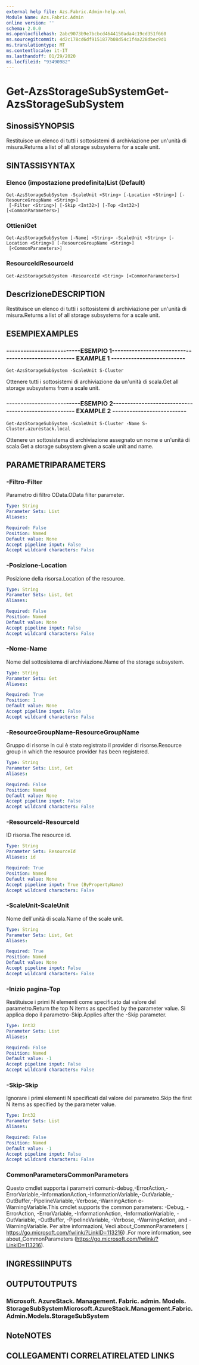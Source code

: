 ```yaml
---
external help file: Azs.Fabric.Admin-help.xml
Module Name: Azs.Fabric.Admin
online version: ''
schema: 2.0.0
ms.openlocfilehash: 2abc9073b9e7bcbcd4644150ada4c19cd351f660
ms.sourcegitcommit: 4d2c178cd6df9151877b08d54c1f4a228dbec9d1
ms.translationtype: MT
ms.contentlocale: it-IT
ms.lasthandoff: 01/29/2020
ms.locfileid: "93490982"
---
```

# <span data-ttu-id="4dd82-101">Get-AzsStorageSubSystem</span><span class="sxs-lookup"><span data-stu-id="4dd82-101">Get-AzsStorageSubSystem</span></span>

## <span data-ttu-id="4dd82-102">Sinossi</span><span class="sxs-lookup"><span data-stu-id="4dd82-102">SYNOPSIS</span></span>
<span data-ttu-id="4dd82-103">Restituisce un elenco di tutti i sottosistemi di archiviazione per un'unità di misura.</span><span class="sxs-lookup"><span data-stu-id="4dd82-103">Returns a list of all storage subsystems for a scale unit.</span></span>

## <span data-ttu-id="4dd82-104">SINTASSI</span><span class="sxs-lookup"><span data-stu-id="4dd82-104">SYNTAX</span></span>

### <span data-ttu-id="4dd82-105">Elenco (impostazione predefinita)</span><span class="sxs-lookup"><span data-stu-id="4dd82-105">List (Default)</span></span>
```
Get-AzsStorageSubSystem -ScaleUnit <String> [-Location <String>] [-ResourceGroupName <String>]
 [-Filter <String>] [-Skip <Int32>] [-Top <Int32>] [<CommonParameters>]
```

### <span data-ttu-id="4dd82-106">Ottieni</span><span class="sxs-lookup"><span data-stu-id="4dd82-106">Get</span></span>
```
Get-AzsStorageSubSystem [-Name] <String> -ScaleUnit <String> [-Location <String>] [-ResourceGroupName <String>]
 [<CommonParameters>]
```

### <span data-ttu-id="4dd82-107">ResourceId</span><span class="sxs-lookup"><span data-stu-id="4dd82-107">ResourceId</span></span>
```
Get-AzsStorageSubSystem -ResourceId <String> [<CommonParameters>]
```

## <span data-ttu-id="4dd82-108">Descrizione</span><span class="sxs-lookup"><span data-stu-id="4dd82-108">DESCRIPTION</span></span>
<span data-ttu-id="4dd82-109">Restituisce un elenco di tutti i sottosistemi di archiviazione per un'unità di misura.</span><span class="sxs-lookup"><span data-stu-id="4dd82-109">Returns a list of all storage subsystems for a scale unit.</span></span>

## <span data-ttu-id="4dd82-110">ESEMPI</span><span class="sxs-lookup"><span data-stu-id="4dd82-110">EXAMPLES</span></span>

### <span data-ttu-id="4dd82-111">--------------------------ESEMPIO 1--------------------------</span><span class="sxs-lookup"><span data-stu-id="4dd82-111">-------------------------- EXAMPLE 1 --------------------------</span></span>
```
Get-AzsStorageSubSystem -ScaleUnit S-Cluster
```

<span data-ttu-id="4dd82-112">Ottenere tutti i sottosistemi di archiviazione da un'unità di scala.</span><span class="sxs-lookup"><span data-stu-id="4dd82-112">Get all storage subsystems from a scale unit.</span></span>

### <span data-ttu-id="4dd82-113">--------------------------ESEMPIO 2--------------------------</span><span class="sxs-lookup"><span data-stu-id="4dd82-113">-------------------------- EXAMPLE 2 --------------------------</span></span>
```
Get-AzsStorageSubSystem -ScaleUnit S-Cluster -Name S-Cluster.azurestack.local
```

<span data-ttu-id="4dd82-114">Ottenere un sottosistema di archiviazione assegnato un nome e un'unità di scala.</span><span class="sxs-lookup"><span data-stu-id="4dd82-114">Get a storage subsystem given a scale unit and name.</span></span>

## <span data-ttu-id="4dd82-115">PARAMETRI</span><span class="sxs-lookup"><span data-stu-id="4dd82-115">PARAMETERS</span></span>

### <span data-ttu-id="4dd82-116">-Filtro</span><span class="sxs-lookup"><span data-stu-id="4dd82-116">-Filter</span></span>
<span data-ttu-id="4dd82-117">Parametro di filtro OData.</span><span class="sxs-lookup"><span data-stu-id="4dd82-117">OData filter parameter.</span></span>

```yaml
Type: String
Parameter Sets: List
Aliases:

Required: False
Position: Named
Default value: None
Accept pipeline input: False
Accept wildcard characters: False
```

### <span data-ttu-id="4dd82-118">-Posizione</span><span class="sxs-lookup"><span data-stu-id="4dd82-118">-Location</span></span>
<span data-ttu-id="4dd82-119">Posizione della risorsa.</span><span class="sxs-lookup"><span data-stu-id="4dd82-119">Location of the resource.</span></span>

```yaml
Type: String
Parameter Sets: List, Get
Aliases:

Required: False
Position: Named
Default value: None
Accept pipeline input: False
Accept wildcard characters: False
```

### <span data-ttu-id="4dd82-120">-Nome</span><span class="sxs-lookup"><span data-stu-id="4dd82-120">-Name</span></span>
<span data-ttu-id="4dd82-121">Nome del sottosistema di archiviazione.</span><span class="sxs-lookup"><span data-stu-id="4dd82-121">Name of the storage subsystem.</span></span>

```yaml
Type: String
Parameter Sets: Get
Aliases:

Required: True
Position: 1
Default value: None
Accept pipeline input: False
Accept wildcard characters: False
```

### <span data-ttu-id="4dd82-122">-ResourceGroupName</span><span class="sxs-lookup"><span data-stu-id="4dd82-122">-ResourceGroupName</span></span>
<span data-ttu-id="4dd82-123">Gruppo di risorse in cui è stato registrato il provider di risorse.</span><span class="sxs-lookup"><span data-stu-id="4dd82-123">Resource group in which the resource provider has been registered.</span></span>

```yaml
Type: String
Parameter Sets: List, Get
Aliases:

Required: False
Position: Named
Default value: None
Accept pipeline input: False
Accept wildcard characters: False
```

### <span data-ttu-id="4dd82-124">-ResourceId</span><span class="sxs-lookup"><span data-stu-id="4dd82-124">-ResourceId</span></span>
<span data-ttu-id="4dd82-125">ID risorsa.</span><span class="sxs-lookup"><span data-stu-id="4dd82-125">The resource id.</span></span>

```yaml
Type: String
Parameter Sets: ResourceId
Aliases: id

Required: True
Position: Named
Default value: None
Accept pipeline input: True (ByPropertyName)
Accept wildcard characters: False
```

### <span data-ttu-id="4dd82-126">-ScaleUnit</span><span class="sxs-lookup"><span data-stu-id="4dd82-126">-ScaleUnit</span></span>
<span data-ttu-id="4dd82-127">Nome dell'unità di scala.</span><span class="sxs-lookup"><span data-stu-id="4dd82-127">Name of the scale unit.</span></span>

```yaml
Type: String
Parameter Sets: List, Get
Aliases:

Required: True
Position: Named
Default value: None
Accept pipeline input: False
Accept wildcard characters: False
```

### <span data-ttu-id="4dd82-128">-Inizio pagina</span><span class="sxs-lookup"><span data-stu-id="4dd82-128">-Top</span></span>
<span data-ttu-id="4dd82-129">Restituisce i primi N elementi come specificato dal valore del parametro.</span><span class="sxs-lookup"><span data-stu-id="4dd82-129">Return the top N items as specified by the parameter value.</span></span>
<span data-ttu-id="4dd82-130">Si applica dopo il parametro-Skip.</span><span class="sxs-lookup"><span data-stu-id="4dd82-130">Applies after the -Skip parameter.</span></span>

```yaml
Type: Int32
Parameter Sets: List
Aliases:

Required: False
Position: Named
Default value: -1
Accept pipeline input: False
Accept wildcard characters: False
```

### <span data-ttu-id="4dd82-131">-Skip</span><span class="sxs-lookup"><span data-stu-id="4dd82-131">-Skip</span></span>
<span data-ttu-id="4dd82-132">Ignorare i primi elementi N specificati dal valore del parametro.</span><span class="sxs-lookup"><span data-stu-id="4dd82-132">Skip the first N items as specified by the parameter value.</span></span>

```yaml
Type: Int32
Parameter Sets: List
Aliases:

Required: False
Position: Named
Default value: -1
Accept pipeline input: False
Accept wildcard characters: False
```

### <span data-ttu-id="4dd82-133">CommonParameters</span><span class="sxs-lookup"><span data-stu-id="4dd82-133">CommonParameters</span></span>
<span data-ttu-id="4dd82-134">Questo cmdlet supporta i parametri comuni:-debug,-ErrorAction,-ErrorVariable,-InformationAction,-InformationVariable,-OutVariable,-OutBuffer,-PipelineVariable,-Verbose,-WarningAction e-WarningVariable.</span><span class="sxs-lookup"><span data-stu-id="4dd82-134">This cmdlet supports the common parameters: -Debug, -ErrorAction, -ErrorVariable, -InformationAction, -InformationVariable, -OutVariable, -OutBuffer, -PipelineVariable, -Verbose, -WarningAction, and -WarningVariable.</span></span> <span data-ttu-id="4dd82-135">Per altre informazioni, Vedi about_CommonParameters ( https://go.microsoft.com/fwlink/?LinkID=113216) .</span><span class="sxs-lookup"><span data-stu-id="4dd82-135">For more information, see about_CommonParameters (https://go.microsoft.com/fwlink/?LinkID=113216).</span></span>

## <span data-ttu-id="4dd82-136">INGRESSI</span><span class="sxs-lookup"><span data-stu-id="4dd82-136">INPUTS</span></span>

## <span data-ttu-id="4dd82-137">OUTPUT</span><span class="sxs-lookup"><span data-stu-id="4dd82-137">OUTPUTS</span></span>

### <span data-ttu-id="4dd82-138">Microsoft. AzureStack. Management. Fabric. admin. Models. StorageSubSystem</span><span class="sxs-lookup"><span data-stu-id="4dd82-138">Microsoft.AzureStack.Management.Fabric.Admin.Models.StorageSubSystem</span></span>
## <span data-ttu-id="4dd82-139">Note</span><span class="sxs-lookup"><span data-stu-id="4dd82-139">NOTES</span></span>

## <span data-ttu-id="4dd82-140">COLLEGAMENTI CORRELATI</span><span class="sxs-lookup"><span data-stu-id="4dd82-140">RELATED LINKS</span></span>
